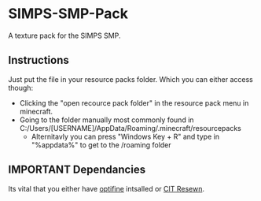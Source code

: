 # SIMPS-SMP-Pack
A texture pack for the SIMPS SMP.

## Instructions
Just put the file in your resource packs folder.
Which you can either access though:
- Clicking the "open recource pack folder" in the resource pack menu in minecraft.
- Going to the folder manually most commonly found in C:/Users/[USERNAME]/AppData/Roaming/.minecraft/resourcepacks
  - Alternitavly you can press "Windows Key + R" and type in "%appdata%" to get to the /roaming folder

## IMPORTANT Dependancies
Its vital that you either have [optifine](https://optifine.net/downloads) intsalled or [CIT Resewn](https://modrinth.com/mod/cit-resewn/versions).
